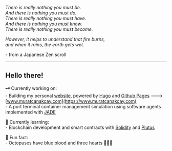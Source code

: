 *There is really nothing you must be.*   
*And there is nothing you must do.*  
*There is really nothing you must have.*  
*And there is nothing you must know.*  
*There is really nothing you must become.*  
  
*However, it helps to understand that fire burns,*  
*and when it rains, the earth gets wet.*  
  
\- from a Japanese Zen scroll  

---

## Hello there! 

🗝️ Currently working on:  
    - Building my personal [website](https://github.com/muratcanakcay/Website), powered by [Hugo](https://gohugo.io/) and [Github Pages](https://pages.github.com/)  ---> [www.muratcanakcay.com](https://www.muratcanakcay.com)  
    - A port terminal container management simulation using software agents implemented with [JADE](https://jade.tilab.com/)  

💎 Currently learning:  
    - Blockchain development and smart contracts with [Solidity](https://soliditylang.org/) and [Plutus](https://developers.cardano.org/docs/smart-contracts/plutus/)  
  
🐙 Fun fact:  
    - Octopuses have blue blood and three hearts 💙💙💙
